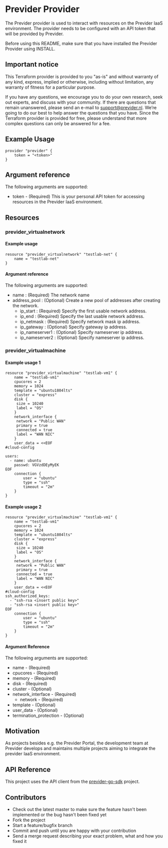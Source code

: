 # Previder Provider

The Previder provider is used to interact with resources on the Previder IaaS environment. 
The provider needs to be configured with an API token that will be provided by Previder.

Before using this README, make sure that you have installed the Previder Provider using INSTALL.


## Important notice

This Terraform provider is provided to you "as-is" and without warranty of any kind, express, implied or otherwise, including without limitation, any warranty of fitness for a particular purpose.

If you have any questions, we encourage you to do your own research, seek out experts, and discuss with your community.
If there are questions that remain unanswered, please send an e-mail to support@previder.nl. We’re going to do our best to help answer the questions that you have. Since the Terraform provider is provided for free, please understand that more complex questions can only be answered  for a fee.

## Example Usage 
```
provider "previder" {
    token = "<token>"
}
```
## Argument reference
The following arguments are supported:
- token - (Required) This is your personal API token for accessing resources in the Previder IaaS environment.


## Resources
### previder_virtualnetwork

#### Example usage
```
resource "previder_virtualnetwork" "testlab-net" {
    name = "testlab-net"
}
```
#### Argument reference

The following arguments are supported:
- name : (Required) The network name
- address_pool : (Optional) Create a new pool of addresses after creating the network. 
    - ip_start : (Required) Specify the first usable network address.
    - ip_end : (Required) Specify the last usable network address.
    - ip_netmask : (Required)  Specify network mask ip address.
    - ip_gateway : (Optional) Specify gateway ip address.
    - ip_nameserver1 : (Optional) Specify nameserver ip address.
    - ip_nameserver2 : (Optional) Specify nameserver ip address. 


### previder_virtualmachine
#### Example usage 1
```
resource "previder_virtualmachine" "testlab-vm1" {
    name = "testlab-vm1"
    cpucores = 2
    memory = 1024
    template = "ubuntu1804lts"
    cluster = "express"
    disk {
     size = 10240
     label = "OS"
    }
    network_interface {
     network = "Public WAN"
	 primary = true
	 connected = true
	 label = "WAN NIC"
    }
    user_data = <<EOF
#cloud-config

users:
  - name: ubuntu
    passwd: VGVzdDEyMyEK
EOF
    connection {
        user = "ubuntu"
        type = "ssh"
        timeout = "2m"
    }
}
```

#### Example usage 2
```
resource "previder_virtualmachine" "testlab-vm1" {
    name = "testlab-vm1"
    cpucores = 2
    memory = 1024
    template = "ubuntu1804lts"
    cluster = "express"
    disk {
     size = 10240
     label = "OS"
    }
    network_interface {
     network = "Public WAN"
	 primary = true
	 connected = true
	 label = "WAN NIC"
    }
	user_data = <<EOF
#cloud-config
ssh_authorized_keys:
  - "ssh-rsa <insert public key>"
  - "ssh-rsa <insert public key>"
EOF
    connection {
        user = "ubuntu"
        type = "ssh"
        timeout = "2m"
    }
}
```

#### Argument Reference
The following arguments are supported:
- name - (Required) 
- cpucores - (Required)
- memory - (Required)
- disk - (Required)
- cluster - (Optional)
- network_interface - (Required)
    - network - (Required)
- template - (Optional)
- user_data - (Optional)
- termination_protection - (Optional)

## Motivation

As projects besides e.g. the Previder Portal, the development team at Previder develops and maintains multiple projects aiming to integrate the previder IaaS environment.

## API Reference

This project uses the API client from the [previder-go-sdk](https://github.com/previder/previder-go-sdk) project.

## Contributors

* Check out the latest master to make sure the feature hasn't been implemented or the bug hasn't been fixed yet
* Fork the project
* Start a feature/bugfix branch
* Commit and push until you are happy with your contribution
* Send a merge request describing your exact problem, what and how you fixed it

